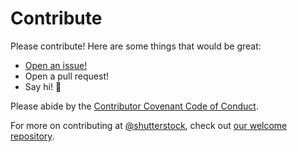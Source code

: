 # Contribute

Please contribute! Here are some things that would be great:
- [Open an issue!](https://github.com/shutterstock/node-timing-middleware/issues/new)
- Open a pull request!
- Say hi! :wave:

Please abide by the [Contributor Covenant Code of Conduct](CODE_OF_CONDUCT.md).

For more on contributing at [@shutterstock](https://github.com/shutterstock), check out [our welcome repository](https://github.com/shutterstock/welcome).
